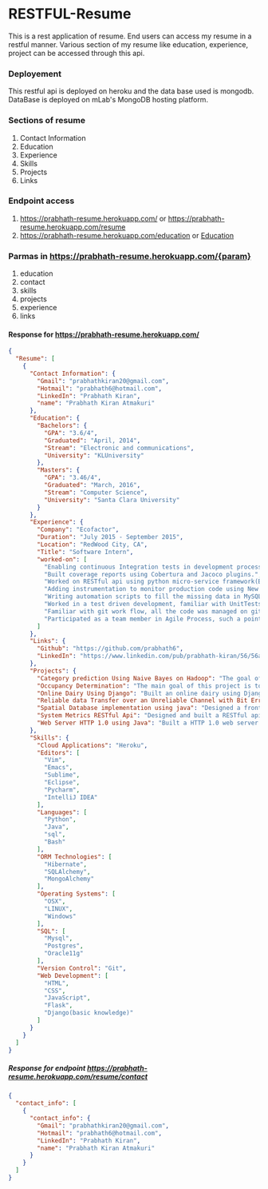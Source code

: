 # RESTFUL-Resume

This is a rest application of resume. End users can access my resume in a restful manner. Various section of my resume like education, experience, project can be accessed through this api.

### Deployement
This restful api is deployed on heroku and the data base used is mongodb. DataBase is deployed on mLab's MongoDB hosting platform.

### Sections of resume

1. Contact Information
2. Education
3. Experience
4. Skills
5. Projects
6. Links

### Endpoint access

1. https://prabhath-resume.herokuapp.com/ or https://prabhath-resume.herokuapp.com/resume
2. https://prabhath-resume.herokuapp.com/education or [Education](https://prabhath-resume.herokuapp.com/education)

### Parmas in https://prabhath-resume.herokuapp.com/{param}

1. education
2. contact
3. skills
4. projects
5. experience
6. links

#### Response for https://prabhath-resume.herokuapp.com/
```json
{
  "Resume": [
    {
      "Contact Information": {
        "Gmail": "prabhathkiran20@gmail.com",
        "Hotmail": "prabhath6@hotmail.com",
        "LinkedIn": "Prabhath Kiran",
        "name": "Prabhath Kiran Atmakuri"
      },
      "Education": {
        "Bachelors": {
          "GPA": "3.6/4",
          "Graduated": "April, 2014",
          "Stream": "Electronic and communications",
          "University": "KLUniversity"
        },
        "Masters": {
          "GPA": "3.46/4",
          "Graduated": "March, 2016",
          "Stream": "Computer Science",
          "University": "Santa Clara University"
        }
      },
      "Experience": {
        "Company": "Ecofactor",
        "Duration": "July 2015 - September 2015",
        "Location": "RedWood City, CA",
        "Title": "Software Intern",
        "worked-on": [
          "Enabling continuous Integration tests in development process using Jenkins and Maven.",
          "Built coverage reports using Cobertura and Jacoco plugins.",
          "Worked on RESTful api using python micro-service framework(Bottle).",
          "Adding instrumentation to monitor production code using New Relic.",
          "Writing automation scripts to fill the missing data in MySQL Database.",
          "Worked in a test driven development, familiar with UnitTests, Integration, Mocking data, TestNg.",
          "Familiar with git work flow, all the code was managed on git.",
          "Participated as a team member in Agile Process, such a pointing stories, transactional stories to in progress and ready QA, obtaining code reviews."
        ]
      },
      "Links": {
        "Github": "https://github.com/prabhath6",
        "LinkedIn": "https://www.linkedin.com/pub/prabhath-kiran/56/56a/505"
      },
      "Projects": {
        "Category prediction Using Naive Bayes on Hadoop": "The goal of this project is build a prediction system that takes in title of a particular reddit post and predict to which category it belongs. The main algorithm employed in project is Naive Bayes. This projects mainly focuses on modeling huge data set (60gb) on hadoop.",
        "Occupancy Determination": "The main goal of this project is to show evidence that power consumption of electrical devices in a residential setting can be used to determine presence of residents in their house. This is achieved by using Random Forests from sklearn library in python.",
        "Online Dairy Using Django": "Built an online dairy using Django framework. The main features of this application are registration, email conformation, password change, create an entry, change an entry. The backend data base used for this project is mysql.",
        "Reliable data Transfer over an Unreliable Channel with Bit Errors": "Designed a stop and wait protocol using C language, to transmit data over an unreliable channel by calculating checksum to detect bit errors in the data and re-transmit the data with out errors.",
        "Spatial Database implementation using java": "Designed a front end user interface using java and backend database using oracle. The main implementation of the project is to build queries based on the selection of check boxes and radio buttons from the gui that is build using java and these queries are sent to database using jdbc and data is returned and plotted on the gui.",
        "System Metrics RESTful Api": "Designed and built a RESTful api inorder to access system metrics like CPU Usage, CPU Times, Disk usage, Network Usage and Memory Usage of the given system. Python's flask micro-framework and psutil are used to build the rest api.",
        "Web Server HTTP 1.0 using Java": "Built a HTTP 1.0 web server using Java. Web Server handles multiple clients using multi-threaded approach. The clients send their request to the web server using browser and the server process the request and renders particular web page to client. The web supports basic http status like 200, 400, 404 and 403."
      },
      "Skills": {
        "Cloud Applications": "Heroku",
        "Editors": [
          "Vim",
          "Emacs",
          "Sublime",
          "Eclipse",
          "Pycharm",
          "IntelliJ IDEA"
        ],
        "Languages": [
          "Python",
          "Java",
          "sql",
          "Bash"
        ],
        "ORM Technologies": [
          "Hibernate",
          "SQLAlchemy",
          "MongoAlchemy"
        ],
        "Operating Systems": [
          "OSX",
          "LINUX",
          "Windows"
        ],
        "SQL": [
          "Mysql",
          "Postgres",
          "Oracle11g"
        ],
        "Version Control": "Git",
        "Web Development": [
          "HTML",
          "CSS",
          "JavaScript",
          "Flask",
          "Django(basic knowledge)"
        ]
      }
    }
  ]
}
```

##### Response for endpoint https://prabhath-resume.herokuapp.com/resume/contact

```json
{
  "contact_info": [
    {
      "contact_info": {
        "Gmail": "prabhathkiran20@gmail.com",
        "Hotmail": "prabhath6@hotmail.com",
        "LinkedIn": "Prabhath Kiran",
        "name": "Prabhath Kiran Atmakuri"
      }
    }
  ]
}
```
